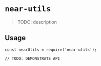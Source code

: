 # `near-utils`

> TODO: description

## Usage

```
const nearUtils = require('near-utils');

// TODO: DEMONSTRATE API
```
